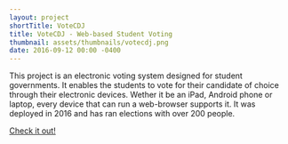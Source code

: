 ```yaml
---
layout: project
shortTitle: VoteCDJ
title: VoteCDJ - Web-based Student Voting
thumbnail: assets/thumbnails/votecdj.png
date: 2016-09-12 00:00 -0400
---
```



<!---
Write more about this and add pictures
-->

This project is an electronic voting system designed for student governments. It enables the students to vote for their candidate of choice through their electronic devices. Wether it be an iPad, Android phone or laptop, every device that can run a web-browser supports it. It was deployed in 2016 and has ran elections with over 200 people.


[Check it out!](https://github.com/AideTechBot/VoteCDJ)
